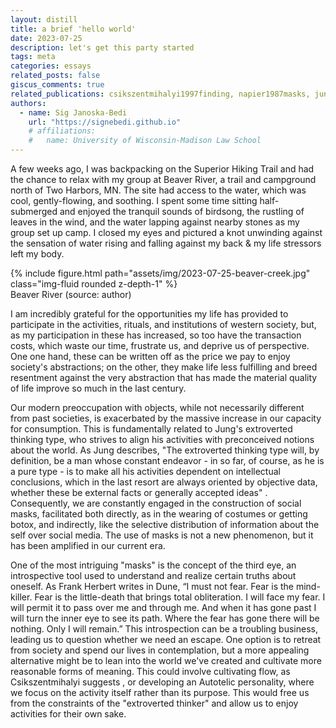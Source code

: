 ```yaml
---
layout: distill
title: a brief 'hello world'
date: 2023-07-25
description: let's get this party started
tags: meta
categories: essays
related_posts: false
giscus_comments: true
related_publications: csikszentmihalyi1997finding, napier1987masks, jung1921psychological, herbert1965dune
authors:
  - name: Sig Janoska-Bedi
    url: "https://signebedi.github.io"
    # affiliations:
    #   name: University of Wisconsin-Madison Law School
---
```

A few weeks ago, I was backpacking on the Superior Hiking Trail and had the chance to relax with my group at Beaver River, a trail and campground north of Two Harbors, MN. The site had access to the water, which was cool, gently-flowing, and soothing. I spent some time sitting half-submerged and enjoyed the tranquil sounds of birdsong, the rustling of leaves in the wind, and the water lapping against nearby stones as my group set up camp. I closed my eyes and pictured a knot unwinding against the sensation of water rising and falling against my back & my life stressors left my body.

<div class="row mt-3">
    <div class="col-sm mt-3 mt-md-0">
        {% include figure.html path="assets/img/2023-07-25-beaver-creek.jpg" class="img-fluid rounded z-depth-1" %}
    </div>
</div>
<div class="caption">
    Beaver River (source: author)
</div>


I am incredibly grateful for the opportunities my life has provided to participate in the activities, rituals, and institutions of western society, but, as my participation in these has increased, so too have the transaction costs, which waste our time, frustrate us, and deprive us of perspective. One one hand, these can be written off as the price we pay to enjoy society's abstractions; on the other, they make life less fulfilling and breed resentment against the very abstraction that has made the material quality of life improve so much in the last century.

Our modern preoccupation with objects, while not necessarily different from past societies, is exacerbated by the massive increase in our capacity for consumption. This is fundamentally related to Jung's extroverted thinking type, who strives to align his activities with preconceived notions about the world. As Jung describes, "The extroverted thinking type will, by definition, be a man whose constant endeavor - in so far, of course, as he is a pure type - is to make all his activities dependent on intellectual conclusions, which in the last resort are always oriented by objective data, whether these be external facts or generally accepted ideas" <d-cite key="jung1921psychological"></d-cite>. Consequently, we are constantly engaged in the construction of social masks, facilitated both directly, as in the wearing of costumes or getting botox, and indirectly, like the selective distribution of information about the self over social media. The use of masks is not a new phenomenon, but it has been amplified in our current era.

One of the most intriguing "masks" is the concept of the third eye, an introspective tool used to understand and realize certain truths about oneself.<d-cite key="napier1987masks"></d-cite> As Frank Herbert writes in Dune, “I must not fear. Fear is the mind-killer. Fear is the little-death that brings total obliteration. I will face my fear. I will permit it to pass over me and through me. And when it has gone past I will turn the inner eye to see its path. Where the fear has gone there will be nothing. Only I will remain.” <d-cite key="herbert1965dune"></d-cite> This introspection can be a troubling business, leading us to question whether we need an escape. One option is to retreat from society and spend our lives in contemplation, but a more appealing alternative might be to lean into the world we've created and cultivate more reasonable forms of meaning. This could involve cultivating flow, as Csikszentmihalyi suggests <d-cite key="csikszentmihalyi1997finding"></d-cite>, or developing an Autotelic personality, where we focus on the activity itself rather than its purpose. This would free us from the constraints of the "extroverted thinker" and allow us to enjoy activities for their own sake.

<!--

> The extraverted thinking type will, by definition, be a man whose constant endeavour - in so far, of course, as he is a pure type - is to make all his activities dependent on intellectual conclusions, which in the last resort are always oriented by objective data, whether these be external facts or generally accepted ideas. <d-cite key="jung1921psychological"></d-cite>



Marie von Franz writes of the extraverted thinking type "". (ref: __)

- Autotelic (ref: MIHALY CSIKSZENTMIHALYI, Finding Flow)
- Social "Masks" (ref: )

“I must not fear. Fear is the mind-killer. Fear is the little-death that brings total obliteration. I will face my fear. I will permit it to pass over me and through me. And when it has gone past I will turn the inner eye to see its path. Where the fear has gone there will be nothing. Only I will remain.”
― Frank Herbert, Dune

-->

<!--
I'd like to write my next paragraph with a focus on our preoccupation with objects which, while not necessarily different from past societies, is made worse by the massive increase in the capacity for consumption. This is related fundamentally to Jung's extroverted thinking type, who tries always to focus his activities on preconceived notions about the world:

> The extroverted thinking type will, by definition, be a man whose constant endeavor - in so far, of course, as he is a pure type - is to make all his activities dependent on intellectual conclusions, which in the last resort are always oriented by objective data, whether these be external facts or generally accepted ideas. <d-cite key="jung1921psychological"></d-cite>

Thus, we are engaged always in the construction of social masks - facilitated in real ways, as in the wearing of costumes or in getting botox; as well as in more indirect ways, like the selective distribution of information about the self over social media. Neither either is the use of mask any different from past times, see <d-cite key="napier1987masks"></d-cite>. But is has been made more extreme than in past times.

But one of the most interesting "Masks" is the third eye - a conceptual eye that we train inward to look upon the self and understand / comprehend / realize a certain truth. Think eg. of Herbert's litany against fear:

“I must not fear. Fear is the mind-killer. Fear is the little-death that brings total obliteration. I will face my fear. I will permit it to pass over me and through me. And when it has gone past I will turn the inner eye to see its path. Where the fear has gone there will be nothing. Only I will remain.”
― Frank Herbert, Dune

But all of this is horrendously troubling business. What is the escape? Need we escape? It is one thing, to recede to the mountains and remain a hermit, contemplating inner truths for the rest of one's life. Or, perhaps more preferable, we should lean into the world that we have created and cultivate more reasonable forms of meaning. For that reason, we should be mindful to cultivate flow, as in <d-cite key="csikszentmihalyi1997finding"></d-cite>. That is to say, to cultivate a focus and fascination with the object. Likewise, it is worth considering cultivating an Autotelic personality; that is, one where we focus on the activity instead of its purpose, thus freeing ourselves from the constraints of "extroverted thinker" namely the need to act in accordance with intellectual conclusions, but rather enjoy those things which we do for their own sake.
-->